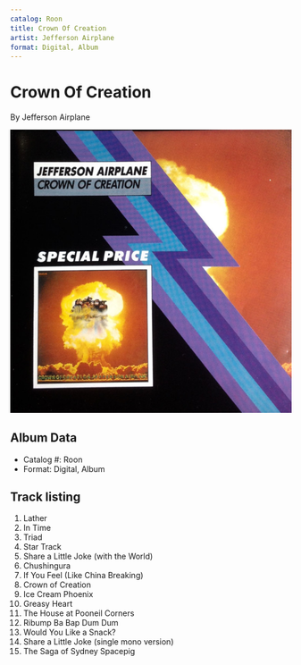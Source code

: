 ```yaml
---
catalog: Roon
title: Crown Of Creation
artist: Jefferson Airplane
format: Digital, Album
---
```


# Crown Of Creation

By Jefferson Airplane

![](../../assets/albumcovers/Jefferson_Airplane-Crown_Of_Creation.png)

## Album Data

- Catalog #: Roon
- Format: Digital, Album


## Track listing


1. Lather
2. In Time
3. Triad
4. Star Track
5. Share a Little Joke (with the World)
6. Chushingura
7. If You Feel (Like China Breaking)
8. Crown of Creation
9. Ice Cream Phoenix
10. Greasy Heart
11. The House at Pooneil Corners
12. Ribump Ba Bap Dum Dum
13. Would You Like a Snack?
14. Share a Little Joke (single mono version)
15. The Saga of Sydney Spacepig

